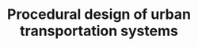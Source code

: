 ---
title: Procedural design of urban transportation systems
link: https://daque.me/viare/generative-urban-transportation
external_site: daque
---